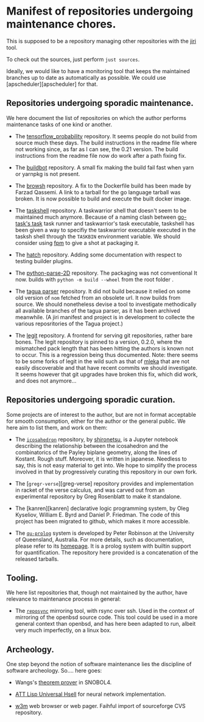 Manifest of repositories undergoing maintenance chores.
=======================================================

This is supposed to be a repository managing other repositories with the
[jiri][jiri] tool.

[jiri]: https://fuchsia.googlesource.com/jiri

To check out the sources, just perform `just sources`.

Ideally, we would like to have a monitoring  tool that keeps the maintained branches up to
date as automatically as possible. We could use [apscheduler][apscheduler] for that.


Repositories undergoing sporadic maintenance.
---------------------------------------------

We here document the  list of repositories on which the  author performs maintenance tasks
of one kind or another.

*  The [tensorflow_probability][tf-prob]  repository. It  seems people  do not  build from
source much these days. The build instructions in the readme file where not working since,
as far as I can see, the 0.21 version.  The build instructions from the readme file now do
work after a path fixing fix.

* The [buildbot][buildbot] repository. A small fix making the build fail fast when yarn or
yarnpkg is not present.

* The [browsh][browsh] repository.  A fix to the Dockerfile build has  been made by Farzad
Qassemi. A link to a tarball for the go language tarball was broken. It is now possible to
build and execute the built docker image.

*  The [taskshell][taskshell]  repository. A  taskwarrior shell  that doesn't  seem to  be
maintained much anymore. Because of a  naming clash between [go-task's task][go-task] task
runner and taskwarrior's task  executable, taskshell has been given a  way to specifiy the
taskwarrior  executable executed  in the  tasksh shell  through the  `TASKBIN` environment
variable. We should consider using [fpm][fpm] to give a shot at packaging it.

* The [hatch][hatch] repository. Adding some documentation with respect to testing builder plugins.

* The  [python-parse-2D][parse2D] repository. The  packaging was not conventional  It now.
builds with `python -m build --wheel` from the root folder                               .

* The [tagua parser][tagua-parser] repository. It did  not build because it relied on some
old version of  `nom` fetched from an obsolete  url. It now builds from  source. We should
nonetheless devise a tool to investigate  methodically all available branches of the tagua
parser, as it has been archived meanwhile.  (A jiri manifest and project is in development
to collecte the various reposritories of the Tagua project.)

* The  [legit][legit] repository.  A frontend  for serving  git repositories,  rather bare
bones. The  legit repository  is pinned  to a  version, 0.2.0,  where the  mismatched pack
length that has been hitting the authors is known not to occur. This is a regression being
thus documented. Note: there seems to be some forks of legit in the wild such as that of
[mleka][legit-mleka] that  are not  easily discoverable  and that  have recent  commits we
should investigate.  It seems however  that git upgrades have  broken this fix,  which did
work, and does not anymore...

[tf-prob]: https://github.com/gl-yziquel/probability
[buildbot]: https://github.com/gl-yziquel/buildbot
[cogutil]: https://github.com/gl-yziquel/cogutil
[browsh]: https://github.com/gl-yziquel/browsh
[legit]: https://github.com/gl-yziquel/legit
[legit-mleka]: https://mleku.net/legit
[taskshell]: https://github.com/gl-yziquel/taskshell
[hatch]: https://github.com/gl-yziquel/hatch
[go-task]: https://github.com/go-task/task
[fpm]: https://github.com/jordansissel/fpm
[parse2D]: https://github.com/gl-yziquel/python-parse-2d
[tagua-parser]: https://github.com/gl-yziquel/parser


Repositories undergoing sporadic curation.
------------------------------------------

Some projects are of  interest to the author, but are not in  format acceptable for smooth
consumption, either for  the author or the general  public. We here aim to  list them, and
work on them:

*  The [`icosahedron`][icosahedron]  repository, by  [shironetsu][icosahedron-shironetsu],
is  a  Jupyter notebook  describing  the  relationship  between  the icosahedron  and  the
combinatorics of  the Payley biplane  geometry, along the  lines of Kostant.  Rough stuff.
Moreover, it  is written in japanese.  Needless to say, this  is not easy material  to get
into. We  hope to  simplify the process  involved in that  by progressively  curating this
repository in our own fork.

* The [`gregr-verse`][greg-verse] repository provides  and implementation in racket of the
verse calculus, and was  carved out from an experimental repository  by Greg Rosenblatt to
make it standalone.

* The [kanren][kanren] declarative logic programming  system, by Oleg Kyseliov, William E.
Byrd and Daniel P.  Friedman. The code of this project has been  migrated to github, which
makes it more accessible.

* The  [`qu-prolog`][qu-prolog] system is  developed by  Peter Robinson at  the University
of  Queensland, Australia.  For  more  details, such  as  documentation,  please refer  to
its  [homepage][qu-prolog-homepage].  It is  a  prolog  system  with builtin  support  for
quantification. The repository here provided is a concatenation of the released tarballs.

[icosahedron]: https://github.com/gl-yziquel/icosahedron.git
[icosahedron-shironetsu]: https://github.com/shironetsu/icosahedron.git
[gregr-verse]: https://github.com/gl-yziquel/gregr-verse
[qu-prolog]: https://github.com/gl-yziquel/qu-prolog
[qu-prolog-homepage]: https://staff.itee.uq.edu.au/pjr/HomePages/QuPrologHome.html


Tooling.
--------

We here  list repositories that,  though not maintained by  the author, have  relevance to
maintenance process in general:

* The [`reposync`][reposync] mirroring  tool, with rsync over ssh. Used  in the context of
mirroring of the  openbsd source code. This tool  could be used in a  more general context
than openbsd, and has  here been adapted to run, albeit very much  imperfectly, on a linux
box.

[reposync]: https://github.com/gl-yziquel/reposync


Archeology.
-----------

One  step beyond  the  notion of  software  maintenance lies  the  discipline of  software
archeology. So.... here goes:

* Wangs's [theorem prover][wang] in SNOBOL4.

* [ATT Lisp Universal Hsell][attlush] for neural network implementation.

* [w3m][w3m] web browser or web pager. Faihful import of sourceforge CVS repository.

[wang]: https://github.com/gl-yziquel/wang-prover-snobol4
[attlush]: https://github.com/gl-yziquel/attlush-frozen
[w3m]: https://github.com/gl-yziquel/w3m
